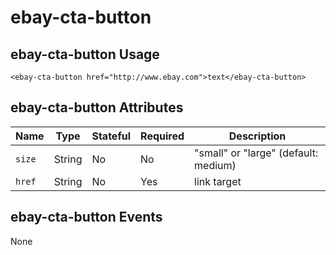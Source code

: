# ebay-cta-button

## ebay-cta-button Usage

```marko
<ebay-cta-button href="http://www.ebay.com">text</ebay-cta-button>
```

## ebay-cta-button Attributes

Name | Type | Stateful | Required | Description
--- | --- | --- | --- | ---
`size` | String | No | No | "small" or "large" (default: medium)
`href` | String | No | Yes | link target

## ebay-cta-button Events

None
